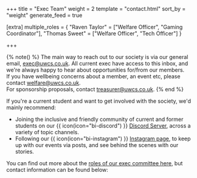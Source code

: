 +++
title = "Exec Team"
weight = 2
template = "contact.html"
sort_by = "weight"
generate_feed = true

[extra]
multiple_roles = { "Raven Taylor" = ["Welfare Officer", "Gaming Coordinator"], "Thomas Sweet" = ["Welfare Officer", "Tech Officer"] }

+++

{% note() %}
The main way to reach out to our society is via our general email, [exec@uwcs.co.uk](mailto:exec@uwcs.co.uk).
All current exec have access to this inbox, and we're always happy to hear about opportunities for/from our members.<br>
If you have wellbeing concerns about a member, an event etc, please contact [welfare@uwcs.co.uk](mailto:welfare@uwcs.co.uk).<br>
For sponsorship proposals, contact [treasurer@uwcs.co.uk](mailto:treasurer@uwcs.co.uk).
{% end %}

If you're a current student and want to get involved with the society, we'd mainly recommend:

- Joining the inclusive and friendly community of current and former students on our {{ icon(icon="bi-discord") }} [Discord Server](https://discord.uwcs.co.uk), across a variety of topic channels.
- Following our {{ icon(icon="bi-instagram") }} [Instagram page](https://instagram.com/warwickcompsoc/), to keep up with our events via posts, and see behind the scenes with our stories.

You can find out more about the [roles of our exec committee here](@/about/exec/_index.md), but contact information can be found below:
